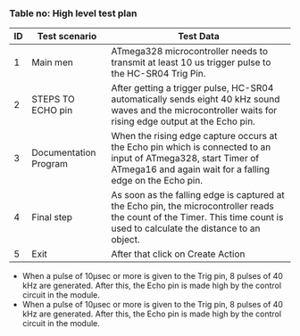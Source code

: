 ### Table no: High level test plan
|  ID  |   Test scenario  |   Test Data     |
|----- | -----------------|-----------------                                        |
| 1 |   Main men         | ATmega328 microcontroller needs to transmit at least 10 us trigger pulse to the HC-SR04 Trig Pin. |
| 2 | STEPS TO ECHO pin    | After getting a trigger pulse, HC-SR04 automatically sends eight 40 kHz sound waves and the microcontroller waits for rising edge output at the Echo pin. |
| 3 | Documentation Program | When the rising edge capture occurs at the Echo pin which is connected to an input of ATmega328, start Timer of ATmega16 and again wait for a falling edge on the Echo pin. |
| 4 | Final step | As soon as the falling edge is captured at the Echo pin, the microcontroller reads the count of the Timer. This time count is used to calculate the distance to an object. |
| 5 | Exit | After that click on Create Action |

* When a pulse of 10µsec or more is given to the Trig pin, 8 pulses of 40 kHz are generated. After this, the Echo pin is made high by the control circuit in the module.
* When a pulse of 10µsec or more is given to the Trig pin, 8 pulses of 40 kHz are generated. After this, the Echo pin is made high by the control circuit in the module.
